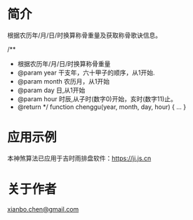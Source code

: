 # 简介
根据农历年/月/日/时换算称骨重量及获取称骨歌诀信息。

/**
 * 根据农历年/月/日/时换算称骨重量
 * @param year  干支年，六十甲子的顺序，从1开始.
 * @param month 农历月，从1开始
 * @param day   日,从1开始
 * @param hour  时辰,从子时(数字0)开始，亥时(数字11)止。
 * @return
 */
function chenggu(year,  month,  day,  hour) {
  ...
}

# 应用示例
本神煞算法已应用于吉时雨排盘软件：https://ji.js.cn

# 关于作者
xianbo.chen@gmail.com

